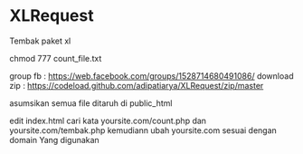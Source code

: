 # XLRequest
Tembak paket xl

chmod 777 count_file.txt

group fb : https://web.facebook.com/groups/1528714680491086/
download zip : https://codeload.github.com/adipatiarya/XLRequest/zip/master

asumsikan semua file ditaruh di public_html

edit index.html cari kata yoursite.com/count.php dan yoursite.com/tembak.php
kemudiann ubah yoursite.com sesuai dengan domain Yang digunakan

